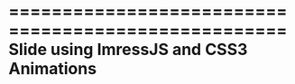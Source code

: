 ====================================================
Slide using ImressJS and CSS3 Animations
====================================================

